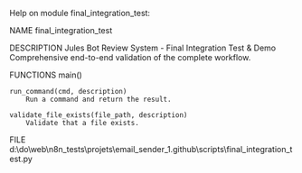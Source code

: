Help on module final_integration_test:

NAME
    final_integration_test

DESCRIPTION
    Jules Bot Review System - Final Integration Test & Demo
    Comprehensive end-to-end validation of the complete workflow.

FUNCTIONS
    main()

    run_command(cmd, description)
        Run a command and return the result.

    validate_file_exists(file_path, description)
        Validate that a file exists.

FILE
    d:\do\web\n8n_tests\projets\email_sender_1\.github\scripts\final_integration_test.py


